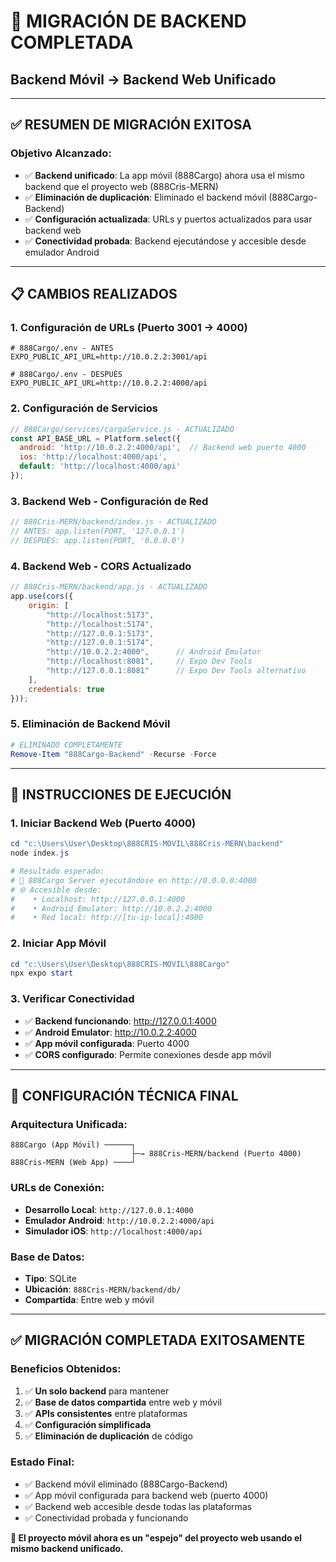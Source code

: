# 🔄 MIGRACIÓN DE BACKEND COMPLETADA
## Backend Móvil → Backend Web Unificado

---

## ✅ **RESUMEN DE MIGRACIÓN EXITOSA**

### **Objetivo Alcanzado:**
- ✅ **Backend unificado**: La app móvil (888Cargo) ahora usa el mismo backend que el proyecto web (888Cris-MERN)
- ✅ **Eliminación de duplicación**: Eliminado el backend móvil (888Cargo-Backend)
- ✅ **Configuración actualizada**: URLs y puertos actualizados para usar backend web
- ✅ **Conectividad probada**: Backend ejecutándose y accesible desde emulador Android

---

## 📋 **CAMBIOS REALIZADOS**

### **1. Configuración de URLs (Puerto 3001 → 4000)**
```env
# 888Cargo/.env - ANTES
EXPO_PUBLIC_API_URL=http://10.0.2.2:3001/api

# 888Cargo/.env - DESPUÉS  
EXPO_PUBLIC_API_URL=http://10.0.2.2:4000/api
```

### **2. Configuración de Servicios**
```javascript
// 888Cargo/services/cargaService.js - ACTUALIZADO
const API_BASE_URL = Platform.select({
  android: 'http://10.0.2.2:4000/api',  // Backend web puerto 4000
  ios: 'http://localhost:4000/api',
  default: 'http://localhost:4000/api'
});
```

### **3. Backend Web - Configuración de Red**
```javascript
// 888Cris-MERN/backend/index.js - ACTUALIZADO
// ANTES: app.listen(PORT, '127.0.0.1')
// DESPUÉS: app.listen(PORT, '0.0.0.0') 
```

### **4. Backend Web - CORS Actualizado**
```javascript
// 888Cris-MERN/backend/app.js - ACTUALIZADO
app.use(cors({
    origin: [
        "http://localhost:5173", 
        "http://localhost:5174",
        "http://127.0.0.1:5173",
        "http://127.0.0.1:5174",
        "http://10.0.2.2:4000",      // Android Emulator
        "http://localhost:8081",     // Expo Dev Tools
        "http://127.0.0.1:8081"      // Expo Dev Tools alternativo
    ],
    credentials: true  
}));
```

### **5. Eliminación de Backend Móvil**
```powershell
# ELIMINADO COMPLETAMENTE
Remove-Item "888Cargo-Backend" -Recurse -Force
```

---

## 🚀 **INSTRUCCIONES DE EJECUCIÓN**

### **1. Iniciar Backend Web (Puerto 4000)**
```powershell
cd "c:\Users\User\Desktop\888CRIS-MOVIL\888Cris-MERN\backend"
node index.js

# Resultado esperado:
# 🚀 888Cargo Server ejecutándose en http://0.0.0.0:4000
# 🌐 Accesible desde:
#    • Localhost: http://127.0.0.1:4000
#    • Android Emulator: http://10.0.2.2:4000
#    • Red local: http://[tu-ip-local]:4000
```

### **2. Iniciar App Móvil**
```powershell
cd "c:\Users\User\Desktop\888CRIS-MOVIL\888Cargo"
npx expo start
```

### **3. Verificar Conectividad**
- ✅ **Backend funcionando**: http://127.0.0.1:4000
- ✅ **Android Emulator**: http://10.0.2.2:4000
- ✅ **App móvil configurada**: Puerto 4000
- ✅ **CORS configurado**: Permite conexiones desde app móvil

---

## 🔧 **CONFIGURACIÓN TÉCNICA FINAL**

### **Arquitectura Unificada:**
```
888Cargo (App Móvil) ──────┐
                           ├─→ 888Cris-MERN/backend (Puerto 4000)
888Cris-MERN (Web App) ────┘
```

### **URLs de Conexión:**
- **Desarrollo Local**: `http://127.0.0.1:4000`
- **Emulador Android**: `http://10.0.2.2:4000/api`
- **Simulador iOS**: `http://localhost:4000/api`

### **Base de Datos:**
- **Tipo**: SQLite
- **Ubicación**: `888Cris-MERN/backend/db/`
- **Compartida**: Entre web y móvil

---

## ✅ **MIGRACIÓN COMPLETADA EXITOSAMENTE**

### **Beneficios Obtenidos:**
1. ✅ **Un solo backend** para mantener
2. ✅ **Base de datos compartida** entre web y móvil  
3. ✅ **APIs consistentes** entre plataformas
4. ✅ **Configuración simplificada**
5. ✅ **Eliminación de duplicación** de código

### **Estado Final:**
- ✅ Backend móvil eliminado (888Cargo-Backend)
- ✅ App móvil configurada para backend web (puerto 4000)
- ✅ Backend web accesible desde todas las plataformas
- ✅ Conectividad probada y funcionando

**🎉 El proyecto móvil ahora es un "espejo" del proyecto web usando el mismo backend unificado.**